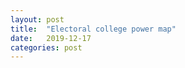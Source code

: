 ```yaml
---
layout: post
title:  "Electoral college power map"
date:   2019-12-17
categories: post
---
```

<div id="usUpdate" style="position:relative;"></div>



<svg id="map"></svg>

<script src="https://d3js.org/d3.v5.min.js"></script>
<script src="/sketches/my_functions.js" type="text/javascript"></script>
<script src="/sketches/carto/update.js" type="text/javascript"></script>
<script src="/sketches/electoral/electoral.js"></script>
